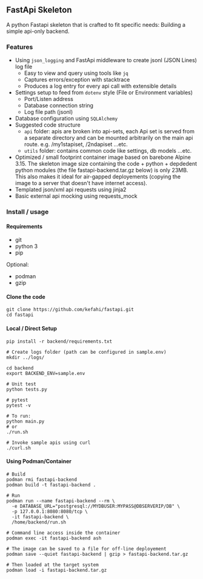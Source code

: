 ## FastApi Skeleton

A python Fastapi skeleton that is crafted to fit specific needs: Building a simple api-only backend. 

### Features

- Using `json_logging` and FastApi middleware to create jsonl (JSON Lines) log file 
  - Easy to view and query using tools like `jq`
  - Captures errors/exception with stacktrace
  - Produces a log entry for every api call with extensible details
- Settings setup to feed from `dotenv` style (File or Environment variables) 
  - Port/Listen address
  - Database connection string
  - Log file path (jsonl)
- Database configuration using `SQLAlchemy`
- Suggested code structure
  - `api` folder: apis are broken into api-sets, each Api set is served from a separate directory and can be mounted arbitrarily on the main api route. e.g. /my1stapiset, /2ndapiset ...etc.
  - `utils` folder: contains common code like settings, db models ...etc.
- Optimized / small footprint container image based on barebone Alpine 3.15. The skeleton image size containing the code + python + depdedent python modules (the file fastapi-backend.tar.gz below) is only 23MB. This also makes it ideal for air-gapped deployements (copying the image to a server that doesn't have internet access). 
- Templated json/xml api requests using jinja2
- Basic external api mocking using requests_mock

### Install / usage

#### Requirements

- git
- python 3
- pip

Optional:

- podman
- gzip


#### Clone the code

```
git clone https://github.com/kefahi/fastapi.git
cd fastapi
```

#### Local / Direct Setup

```
pip install -r backend/requirements.txt

# Create logs folder (path can be configured in sample.env)
mkdir ../logs/

cd backend 
export BACKEND_ENV=sample.env 

# Unit test
python tests.py

# pytest
pytest -v

# To run:
python main.py
# or 
./run.sh

# Invoke sample apis using curl
./curl.sh
```

#### Using Podman/Container

```
# Build
podman rmi fastapi-backend
podman build -t fastapi-backend .

# Run 
podman run --name fastapi-backend --rm \
  -e DATABASE_URL="postgresql://MYDBUSER:MYPASS@DBSERVERIP/DB" \
  -p 127.0.0.1:8080:8080/tcp \
  -it fastapi-backend \
  /home/backend/run.sh
  
# Command line access inside the container
podman exec -it fastapi-backend ash

# The image can be saved to a file for off-line deployement
podman save --quiet fastapi-backend | gzip > fastapi-backend.tar.gz

# Then loaded at the target system
podman load -i fastapi-backend.tar.gz
```


